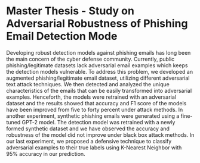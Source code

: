 # Master Thesis - Study on Adversarial Robustness of Phishing Email Detection Mode

 Developing robust detection models against phishing emails has long been the main concern of the cyber defense community. Currently, public phishing/legitimate datasets lack
adversarial email examples which keeps the detection models vulnerable. To address this problem, we developed an augmented phishing/legitimate email dataset, utilizing different adversarial text attack techniques. We then detected and analyzed the unique characteristics of the emails that can be easily transformed into adversarial examples. Henceforth, the
models were retrained with an adversarial dataset and the results showed that accuracy and F1 score of the models have been improved from five to forty percent under attack methods.
In another experiment, synthetic phishing emails were generated using a fine-tuned GPT-2 model. The detection model was retrained with a newly formed synthetic dataset and we
have observed the accuracy and robustness of the model did not improve under black box attack methods.
In our last experiment, we proposed a defensive technique to classify adversarial examples to their true labels using K-Nearest Neighbor with 95% accuracy in our prediction.

